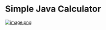 # Simple Java Calculator 

[![image.png](https://i.postimg.cc/fk4RLpv8/image.png)](https://postimg.cc/7JVktBdz)
